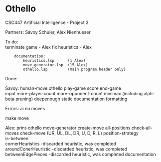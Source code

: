 # Othello
CSC447 Artificial Intelligence - Project 3

Partners: Savoy Schuler, Alex Nienhueser

To do:	
		terminate game		- Alex
		fix heuristics		- Alex
		
		documentation:
			heuristics.lsp		(1 Alex)
			move-generator.lsp	(15 Alex)
			othello.lsp 		(main program header only)
			
Done:

Savoy: 	human-move
	othello
	play-game
	score
	end-game	
	input
	more-player-count
	more-opponent-count
	minimax (including alph-beta pruning)
	deepenough
	static
	documentation 
	formatting


Errors: ai no moves

make move

Alex:	print-othello
	move-generator
	create-move
	all-positions
	check-all-moves
	check-move (UR, UL, DL, DR, U, D, R, L) 
	position-strategy	
	is-between	
	cornerHeuristics		-discarded heuristic, was completed
	aroundConerHeuristic	-discarded heuristic, was completed	
	betweenEdgePieces		-discarded heuristic, was completed
	documentation

